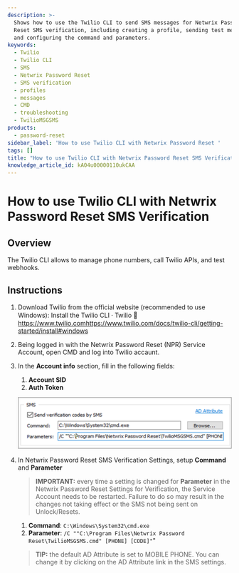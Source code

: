 ```yaml
---
description: >-
  Shows how to use the Twilio CLI to send SMS messages for Netwrix Password
  Reset SMS verification, including creating a profile, sending test messages,
  and configuring the command and parameters.
keywords:
  - Twilio
  - Twilio CLI
  - SMS
  - Netwrix Password Reset
  - SMS verification
  - profiles
  - messages
  - CMD
  - troubleshooting
  - TwilioMSGSMS
products:
  - password-reset
sidebar_label: 'How to use Twilio CLI with Netwrix Password Reset '
tags: []
title: "How to use Twilio CLI with Netwrix Password Reset SMS Verification"
knowledge_article_id: kA04u00000110ukCAA
---
```


# How to use Twilio CLI with Netwrix Password Reset SMS Verification

## Overview

The Twilio CLI allows to manage phone numbers, call Twilio APIs, and test webhooks.

## Instructions

1. Download Twilio from the official website (recommended to use Windows): Install the Twilio CLI ⸱ Twilio 🐍  
   https://www.twilio.comhttps://www.twilio.com/docs/twilio-cli/getting-started/install#windows

2. Being logged in with the Netwrix Password Reset (NPR) Service Account, open CMD and log into Twilio accaunt.

3. In the **Account info** section, fill in the following fields:

   1. **Account SID**
   2. **Auth Token**

   ![Group 115 (1).png](./images/ka04u00000116uq_0EM4u000008LdZI.png)

8. In Netwrix Password Reset SMS Verification Settings, setup **Command** and **Parameter**

   > **IMPORTANT:** every time a setting is changed for **Parameter** in the Netwrix Password Reset Settings for Verification, the Service Account needs to be restarted. Failure to do so may result in the changes not taking effect or the SMS not being sent on Unlock/Resets.

   1. **Command**: `C:\Windows\System32\cmd.exe`
   2. **Parameter**: `/C ""C:\Program Files\Netwrix Password Reset\TwilioMSGSMS.cmd" [PHONE] [CODE]"`"

   > **TIP:** the default AD Attribute is set to MOBILE PHONE. You can change it by clicking on the AD Attribute link in the SMS settings.
